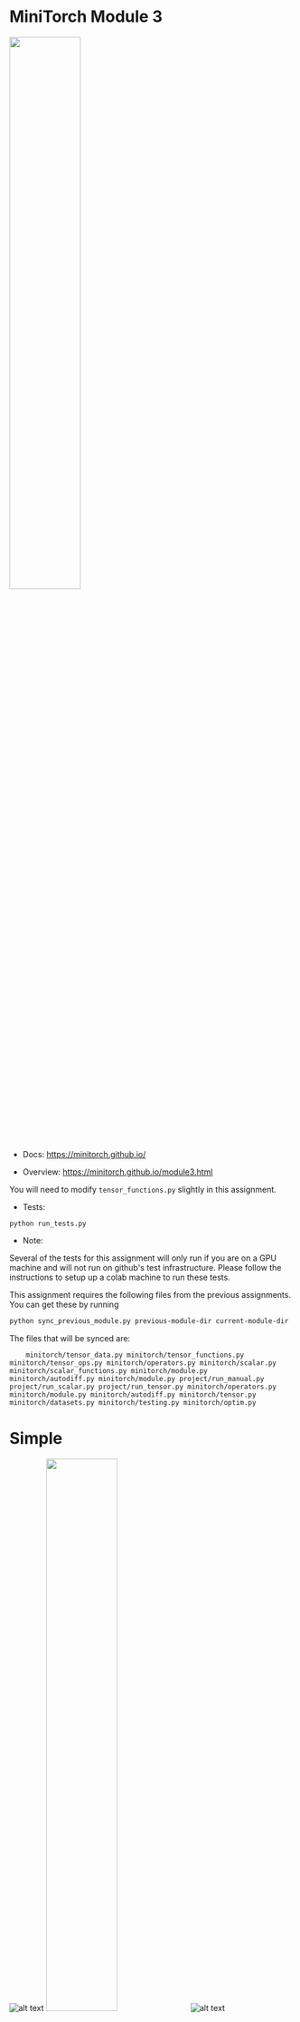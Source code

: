 # MiniTorch Module 3

<img src="https://minitorch.github.io/minitorch.svg" width="50%">

* Docs: https://minitorch.github.io/

* Overview: https://minitorch.github.io/module3.html


You will need to modify `tensor_functions.py` slightly in this assignment.

* Tests:

```
python run_tests.py
```

* Note:

Several of the tests for this assignment will only run if you are on a GPU machine and will not
run on github's test infrastructure. Please follow the instructions to setup up a colab machine
to run these tests.

This assignment requires the following files from the previous assignments. You can get these by running

```bash
python sync_previous_module.py previous-module-dir current-module-dir
```

The files that will be synced are:

        minitorch/tensor_data.py minitorch/tensor_functions.py minitorch/tensor_ops.py minitorch/operators.py minitorch/scalar.py minitorch/scalar_functions.py minitorch/module.py minitorch/autodiff.py minitorch/module.py project/run_manual.py project/run_scalar.py project/run_tensor.py minitorch/operators.py minitorch/module.py minitorch/autodiff.py minitorch/tensor.py minitorch/datasets.py minitorch/testing.py minitorch/optim.py

# Simple
![alt text](<images/Simple CPU Command.png>)
<img src="images/Simple CPU Logs.png" width="50%">
![alt text](<images/Simple GPU Command.png>)
<img src="images/Simple GPU Logs.png" width="50%">

# Split
![alt text](<images/Split CPU Command.png>)
<img src="images/Split CPU Logs.png" width="50%">
![alt text](<images/Split GPU Command.png>)
<img src="images/Split GPU Logs.png" width="50%">

# XOR
![alt text](<images/XOR CPU Command.png>)
<img src="images/XOR CPU Logs.png" width="50%">
![alt text](<images/XOR GPU Command.png>)
<img src="images/XOR GPU Logs.png" width="50%">

# Bigger Model (Simple)
![alt text](<images/Simple CPU Bigger Command.png>)
<img src="images/Simple CPU Bigger Logs.png" width="50%">
![alt text](<images/Simple GPU Bigger Command.png>)
<img src="images/Simple GPU Bigger Logs.png" width="50%">